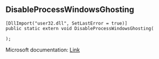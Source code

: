## DisableProcessWindowsGhosting

```
[DllImport("user32.dll", SetLastError = true)]
public static extern void DisableProcessWindowsGhosting(
   
);
```

Microsoft documentation: [Link](https://docs.microsoft.com/en-us/windows/win32/api/winuser/nf-winuser-disableprocesswindowsghosting)
